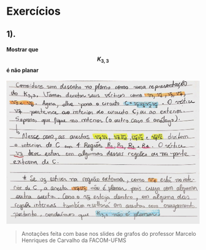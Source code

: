# Exercícios

## 1\).

#### Mostrar que $$K_{3,3}$$ é não planar

![](../.gitbook/assets/planarex1.jpg)



> Anotações feita com base nos slides de grafos do professor Marcelo Henriques de Carvalho da FACOM-UFMS

